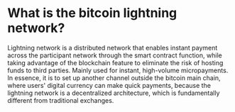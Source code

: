 # What is the bitcoin lightning network?

Lightning network is a distributed network that enables instant payment across the participant network through the smart contract function, while taking advantage of the blockchain feature to eliminate the risk of hosting funds to third parties. Mainly used for instant, high-volume micropayments. In essence, it is to set up another channel outside the bitcoin main chain, where users' digital currency can make quick payments, because the lightning network is a decentralized architecture, which is fundamentally different from traditional exchanges.

